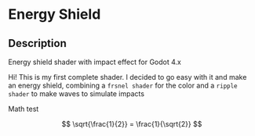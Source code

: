 # Energy Shield

## Description

Energy shield shader with impact effect for Godot 4.x

Hi! This is my first complete shader. I decided to go easy with it and make an energy shield, combining a `frsnel shader` for the color and a `ripple shader` to make waves to simulate impacts 

Math test

$$
\sqrt{\frac{1}{2}} = \frac{1}{\sqrt{2}}
$$